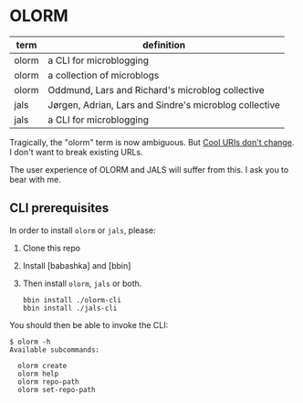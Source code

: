 # OLORM

| term  | definition                                             |
|-------|--------------------------------------------------------|
| olorm | a CLI for microblogging                                |
| olorm | a collection of microblogs                             |
| olorm | Oddmund, Lars and Richard's microblog collective       |
| jals  | Jørgen, Adrian, Lars and Sindre's microblog collective |
| jals  | a CLI for microblogging                                |

Tragically, the "olorm" term is now ambiguous.
But [Cool URIs don't change].
I don't want to break existing URLs.

The user experience of OLORM and JALS will suffer from this.
I ask you to bear with me.

[Cool URIs don't change]: https://www.w3.org/Provider/Style/URI

## CLI prerequisites

In order to install `olorm` or `jals`, please:

1. Clone this repo
2. Install [babashka] and [bbin]
3. Then install `olorm`, `jals` or both.

    ```shell
    bbin install ./olorm-cli
    bbin install ./jals-cli
    ```

You should then be able to invoke the CLI:

    $ olorm -h
    Available subcommands:

      olorm create
      olorm help
      olorm repo-path
      olorm set-repo-path

